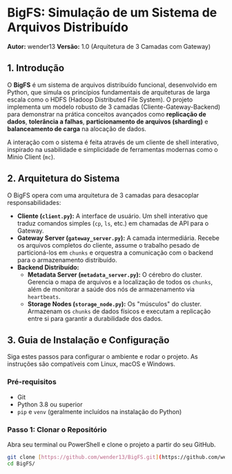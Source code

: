 # BigFS: Simulação de um Sistema de Arquivos Distribuído

**Autor:** wender13
**Versão:** 1.0 (Arquitetura de 3 Camadas com Gateway)

## 1. Introdução

O **BigFS** é um sistema de arquivos distribuído funcional, desenvolvido em Python, que simula os princípios fundamentais de arquiteturas de larga escala como o HDFS (Hadoop Distributed File System). O projeto implementa um modelo robusto de 3 camadas (Cliente-Gateway-Backend) para demonstrar na prática conceitos avançados como **replicação de dados**, **tolerância a falhas**, **particionamento de arquivos (sharding)** e **balanceamento de carga** na alocação de dados.

A interação com o sistema é feita através de um cliente de shell interativo, inspirado na usabilidade e simplicidade de ferramentas modernas como o Minio Client (`mc`).

## 2. Arquitetura do Sistema

O BigFS opera com uma arquitetura de 3 camadas para desacoplar responsabilidades:

* **Cliente (`client.py`):** A interface de usuário. Um shell interativo que traduz comandos simples (`cp`, `ls`, etc.) em chamadas de API para o Gateway.
* **Gateway Server (`gateway_server.py`):** A camada intermediária. Recebe os arquivos completos do cliente, assume o trabalho pesado de particioná-los em `chunks` e orquestra a comunicação com o backend para o armazenamento distribuído.
* **Backend Distribuído:**
    * **Metadata Server (`metadata_server.py`):** O cérebro do cluster. Gerencia o mapa de arquivos e a localização de todos os `chunks`, além de monitorar a saúde dos nós de armazenamento via `heartbeats`.
    * **Storage Nodes (`storage_node.py`):** Os "músculos" do cluster. Armazenam os `chunks` de dados físicos e executam a replicação entre si para garantir a durabilidade dos dados.

## 3. Guia de Instalação e Configuração

Siga estes passos para configurar o ambiente e rodar o projeto. As instruções são compatíveis com Linux, macOS e Windows.

### Pré-requisitos

* Git
* Python 3.8 ou superior
* `pip` e `venv` (geralmente incluídos na instalação do Python)

### Passo 1: Clonar o Repositório
Abra seu terminal ou PowerShell e clone o projeto a partir do seu GitHub.

```bash
git clone [https://github.com/wender13/BigFS.git](https://github.com/wender13/BigFS.git)
cd BigFS/